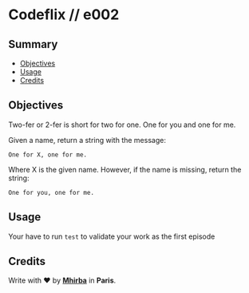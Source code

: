 # Codeflix // e002

## <a name='TOC'>Summary</a>

- [Objectives](#objectives)
- [Usage](#usage)
- [Credits](#credits)

## <a name='objectives'>Objectives</a>

Two-fer or 2-fer is short for two for one. One for you and one for me.

Given a name, return a string with the message:

```
One for X, one for me.
```

Where X is the given name.
However, if the name is missing, return the string:

```
One for you, one for me.
```

## <a name='usage'>Usage</a>

Your have to run `test` to validate your work as the first episode

## <a name='credits'>Credits</a>

Write with :heart: by [**Mhirba**](http://mhirba.com) in **Paris**.
